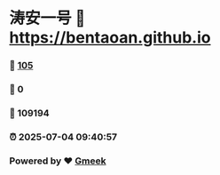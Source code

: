 # 涛安一号 :link: https://bentaoan.github.io 
### :page_facing_up: [105](https://bentaoan.github.io/tag.html) 
### :speech_balloon: 0 
### :hibiscus: 109194 
### :alarm_clock: 2025-07-04 09:40:57 
### Powered by :heart: [Gmeek](https://github.com/Meekdai/Gmeek)
